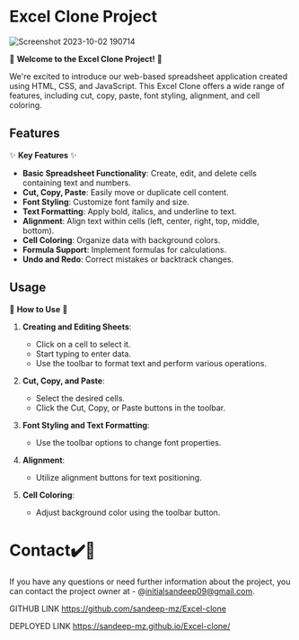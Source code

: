 # Excel Clone Project

![Screenshot 2023-10-02 190714](https://github.com/sandeep-mz/Excel-clone/assets/108665091/a612fb21-70d4-4392-8ff7-77d7177fef66)


🚀 **Welcome to the Excel Clone Project!** 🚀

We're excited to introduce our web-based spreadsheet application created using HTML, CSS, and JavaScript. This Excel Clone offers a wide range of features, including cut, copy, paste, font styling, alignment, and cell coloring.

## Features

✨ **Key Features** ✨
- **Basic Spreadsheet Functionality**: Create, edit, and delete cells containing text and numbers.
- **Cut, Copy, Paste**: Easily move or duplicate cell content.
- **Font Styling**: Customize font family and size.
- **Text Formatting**: Apply bold, italics, and underline to text.
- **Alignment**: Align text within cells (left, center, right, top, middle, bottom).
- **Cell Coloring**: Organize data with background colors.
- **Formula Support**: Implement formulas for calculations.
- **Undo and Redo**: Correct mistakes or backtrack changes.

## Usage

📝 **How to Use** 📝
1. **Creating and Editing Sheets**:
   - Click on a cell to select it.
   - Start typing to enter data.
   - Use the toolbar to format text and perform various operations.

2. **Cut, Copy, and Paste**:
   - Select the desired cells.
   - Click the Cut, Copy, or Paste buttons in the toolbar.

3. **Font Styling and Text Formatting**:
   - Use the toolbar options to change font properties.

4. **Alignment**:
   - Utilize alignment buttons for text positioning.

5. **Cell Coloring**:
   - Adjust background color using the toolbar button.


# Contact✔️🔴

If you have any questions or need further information about the project, you can contact the project owner at - @initialsandeep09@gmail.com.


GITHUB LINK https://github.com/sandeep-mz/Excel-clone

DEPLOYED LINK https://sandeep-mz.github.io/Excel-clone/
